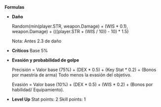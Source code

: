 **Formulas**

- **Daño**

  Random(min(player.STR, weapon.Damage) + (WIS * 0.1), weapon.Damage) + (((player.STR + (WIS / 10)) - 10) * 1.5)

  Nota: Antes 2.3 de daño

- **Críticos**
  Base 5%

- **Evasión y probabilidad de golpe**

  Precisión = Valor base (75%) + (DEX * 0.5) + (Key Stat * 0.2) + (Bonos por maestría de arma) Todo menos la evasión del objetivo.

  Evasión = Valor base (10%) + (DEX * 0.5) + (WIS * 0.2) + (Bonos por habilidad/ Equipamiento).
  
- **Level Up**
  Stat points: 2
  Skill points: 1
